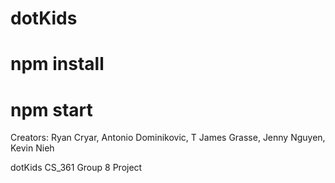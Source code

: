 # dotKids

# npm install

# npm start
Creators:
Ryan Cryar, Antonio Dominikovic, T James Grasse, Jenny Nguyen, Kevin Nieh

dotKids CS_361 Group 8 Project
